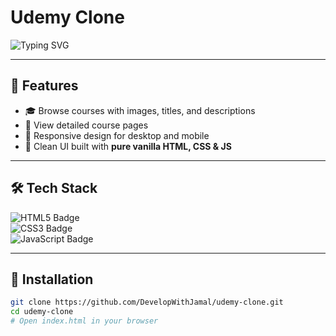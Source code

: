 # Udemy Clone

![Typing SVG](https://readme-typing-svg.demolab.com?font=Fira+Code&size=28&duration=3000&pause=1000&color=F7DF1E&center=true&vCenter=true&width=700&height=60&lines=Welcome+to+my+Udemy+Clone+Project!;Built+with+Vanilla+HTML%2C+CSS+and+JavaScript;)

---

## 🚀 Features

- 🎓 Browse courses with images, titles, and descriptions  
- 📄 View detailed course pages  
- 📱 Responsive design for desktop and mobile  
- 🎨 Clean UI built with **pure vanilla HTML, CSS & JS**

---

## 🛠 Tech Stack

![HTML5 Badge](https://img.shields.io/badge/HTML5-E34F26?style=for-the-badge&logo=html5&logoColor=white)  
![CSS3 Badge](https://img.shields.io/badge/CSS3-1572B6?style=for-the-badge&logo=css3&logoColor=white)  
![JavaScript Badge](https://img.shields.io/badge/JavaScript-F7DF1E?style=for-the-badge&logo=javascript&logoColor=black)

---

## 🧰 Installation

```bash
git clone https://github.com/DevelopWithJamal/udemy-clone.git
cd udemy-clone
# Open index.html in your browser
